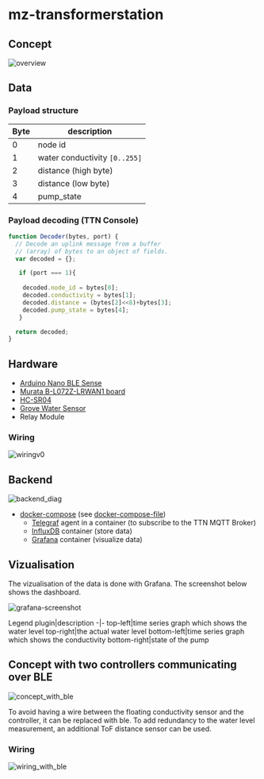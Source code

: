 # mz-transformerstation


## Concept



![overview](images/concept.png)
## Data

### Payload structure

Byte|description
-|-
0|node id
1|water conductivity `[0..255]`
2|distance (high byte)
3|distance (low byte)
4|pump_state


### Payload decoding (TTN Console)

```js
function Decoder(bytes, port) {
  // Decode an uplink message from a buffer
  // (array) of bytes to an object of fields.
  var decoded = {};

   if (port === 1){
    
    decoded.node_id = bytes[0];
    decoded.conductivity = bytes[1];
    decoded.distance = (bytes[2]<<8)+bytes[3];
    decoded.pump_state = bytes[4];
   }

  return decoded;
}
```

## Hardware

- [Arduino Nano BLE Sense](https://store.arduino.cc/arduino-nano-33-ble-sense)
- [Murata B-L072Z-LRWAN1 board](https://www.st.com/resource/en/data_brief/b-l072z-lrwan1.pdf)
- [HC-SR04](https://cdn.sparkfun.com/datasheets/Sensors/Proximity/HCSR04.pdf)
- [Grove Water Sensor](https://wiki.seeedstudio.com/Grove-Water_Sensor/)
- Relay Module

### Wiring

![wiringv0](images/withoutBLE.png)


## Backend

![backend_diag](images/hostsystem.png)

- [docker-compose](https://docs.docker.com/compose/) (see [docker-compose-file](docker/docker-compose.yml))
  - [Telegraf](https://www.influxdata.com/time-series-platform/telegraf/) agent in a container (to subscribe to the TTN MQTT Broker)
  - [InfluxDB](https://www.influxdata.com/products/influxdb-overview/) container (store data)
  - [Grafana](https://grafana.com/) container (visualize data)


## Vizualisation

The vizualisation of the data is done with Grafana. The screenshot below shows the dashboard.

![grafana-screenshot](images/grafana-screenshot.png)

Legend
plugin|description
-|-
top-left|time series graph which shows the water level
top-right|the actual water level
bottom-left|time series graph which shows the conductivity
bottom-right|state of the pump

## Concept with two controllers communicating over BLE

![concept_with_ble](images/concept-ble.png)

To avoid having a wire between the floating conductivity sensor and the controller, it can be replaced with ble. To add redundancy to the water level measurement, an additional ToF distance sensor can be used.

### Wiring

![wiring_with_ble](images/wiring_withble.png)




